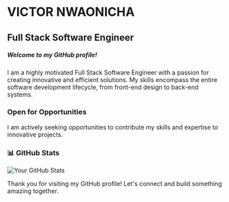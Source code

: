 # VICTOR NWAONICHA

## Full Stack Software Engineer

##### Welcome to my GitHub profile! 
I am a highly motivated Full Stack Software Engineer with a passion for creating innovative and efficient solutions. My skills encompass the entire software development lifecycle, from front-end design to back-end systems.


### Open for Opportunities

I am actively seeking opportunities to contribute my skills and expertise to innovative projects.


### 📊 GitHub Stats

![Your GitHub Stats](https://github-readme-stats.vercel.app/api?username=victornwaonicha&show_icons=true&count_private=true&hide=issues)

Thank you for visiting my GitHub profile! Let's connect and build something amazing together.
